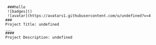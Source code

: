 
     ###hello
     ![badges]()  
     ![avatar](https://avatars1.githubusercontent.com/u/undefined?v=4   
    ### 
    Project Title: undefined
    ___
    ####
    Project Description: undefined
    